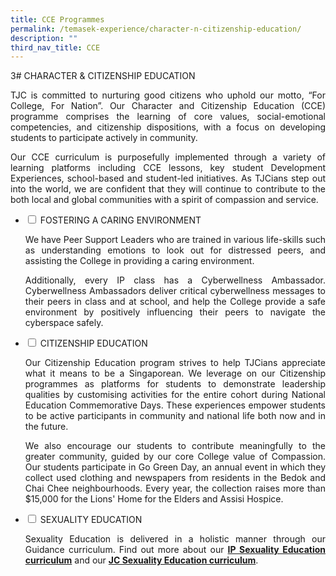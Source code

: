 ```yaml
---
title: CCE Programmes
permalink: /temasek-experience/character-n-citizenship-education/
description: ""
third_nav_title: CCE
---
```

3# CHARACTER & CITIZENSHIP EDUCATION

<p style="text-align: justify;">TJC is committed to nurturing good citizens who uphold our motto, “For College, For Nation”. Our Character and Citizenship Education (CCE) programme comprises the learning of core values, social-emotional competencies, and citizenship dispositions, with a focus on developing students to participate actively in community.</p> 

<p style="text-align: justify;">Our CCE curriculum is purposefully implemented through a variety of learning platforms including CCE lessons, key student Development Experiences, school-based and student-led initiatives. As TJCians step out into the world, we are confident that they will continue to contribute to the both local and global communities with a spirit of compassion and service.</p>

<ul class="jekyllcodex_accordion">
  <li>
    <input type="checkbox" id="accordion1">
    <label for="accordion1">FOSTERING A CARING ENVIRONMENT</label>
    <div>
			<p style="text-align: justify;">We have Peer Support Leaders who are trained in various life-skills such as understanding emotions to look out for distressed peers, and assisting the College in providing a caring environment.</p>
			<p style="text-align: justify;">Additionally, every IP class has a Cyberwellness Ambassador. Cyberwellness Ambassadors deliver critical cyberwellness messages to their peers in class and at school, and help the College provide a safe environment by positively influencing their peers to navigate the cyberspace safely.</p>
    </div>
	</li> 
  <li>
    <input type="checkbox" id="accordion2">
    <label for="accordion2">CITIZENSHIP EDUCATION</label>
    <div>
			<p style="text-align: justify;">Our Citizenship Education program strives to help TJCians appreciate what it means to be a Singaporean. We leverage on our Citizenship programmes as platforms for students to demonstrate leadership qualities by customising activities for the entire cohort during National Education Commemorative Days. These experiences empower students to be active participants in community and national life both now and in the future.</p>
			<p style="text-align: justify;">We also encourage our students to contribute meaningfully to the greater community, guided by our core College value of Compassion. Our students participate in Go Green Day, an annual event in which they collect used clothing and newspapers from residents in the Bedok and Chai Chee neighbourhoods. Every year, the collection raises more than $15,000 for the Lions' Home for the Elders and Assisi Hospice.</p>
    </div>
	</li> 
	  <li>
    <input type="checkbox" id="accordion3">
    <label for="accordion3">SEXUALITY EDUCATION</label>
    <div>
			<p style="text-align: justify;">Sexuality Education is delivered in a holistic manner through our Guidance curriculum. Find out more about our <a href="/temasek-experience/character-n-citizenship-education/sexuality-education-ip"><b>IP Sexuality Education curriculum</b></a> and our <a href="/temasek-experience/character-n-citizenship-education/sexuality-education-jc"><b>JC Sexuality Education curriculum</b></a>.</p>
    </div>
	</li> 
	</ul>